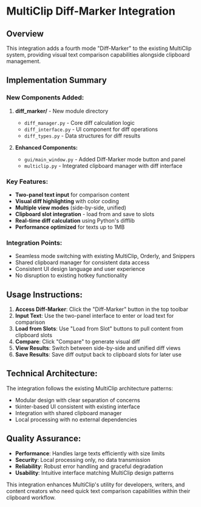 # MultiClip Diff-Marker Integration

## Overview
This integration adds a fourth mode "Diff-Marker" to the existing MultiClip system, providing visual text comparison capabilities alongside clipboard management.

## Implementation Summary

### New Components Added:
1. **diff_marker/** - New module directory
   - `diff_manager.py` - Core diff calculation logic
   - `diff_interface.py` - UI component for diff operations
   - `diff_types.py` - Data structures for diff results

2. **Enhanced Components:**
   - `gui/main_window.py` - Added Diff-Marker mode button and panel
   - `multiclip.py` - Integrated clipboard manager with diff interface

### Key Features:
- **Two-panel text input** for comparison content
- **Visual diff highlighting** with color coding
- **Multiple view modes** (side-by-side, unified)
- **Clipboard slot integration** - load from and save to slots
- **Real-time diff calculation** using Python's difflib
- **Performance optimized** for texts up to 1MB

### Integration Points:
- Seamless mode switching with existing MultiClip, Orderly, and Snippers
- Shared clipboard manager for consistent data access
- Consistent UI design language and user experience
- No disruption to existing hotkey functionality

## Usage Instructions:

1. **Access Diff-Marker**: Click the "Diff-Marker" button in the top toolbar
2. **Input Text**: Use the two-panel interface to enter or load text for comparison
3. **Load from Slots**: Use "Load from Slot" buttons to pull content from clipboard slots
4. **Compare**: Click "Compare" to generate visual diff
5. **View Results**: Switch between side-by-side and unified diff views
6. **Save Results**: Save diff output back to clipboard slots for later use

## Technical Architecture:

The integration follows the existing MultiClip architecture patterns:
- Modular design with clear separation of concerns
- tkinter-based UI consistent with existing interface
- Integration with shared clipboard manager
- Local processing with no external dependencies

## Quality Assurance:

- **Performance**: Handles large texts efficiently with size limits
- **Security**: Local processing only, no data transmission
- **Reliability**: Robust error handling and graceful degradation
- **Usability**: Intuitive interface matching MultiClip design patterns

This integration enhances MultiClip's utility for developers, writers, and content creators who need quick text comparison capabilities within their clipboard workflow.